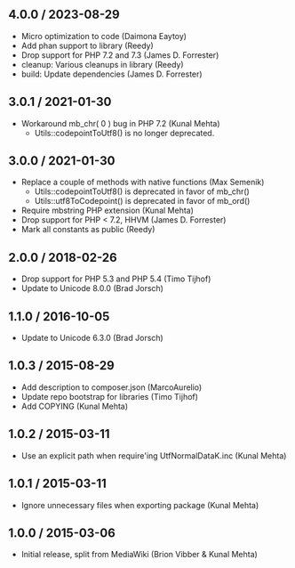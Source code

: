 ## 4.0.0 / 2023-08-29 ##
* Micro optimization to code (Daimona Eaytoy)
* Add phan support to library (Reedy)
* Drop support for PHP 7.2 and 7.3 (James D. Forrester)
* cleanup: Various cleanups in library (Reedy)
* build: Update dependencies (James D. Forrester)

## 3.0.1 / 2021-01-30 ##
* Workaround mb_chr( 0 ) bug in PHP 7.2 (Kunal Mehta)
  * Utils::codepointToUtf8() is no longer deprecated.

## 3.0.0 / 2021-01-30 ##
* Replace a couple of methods with native functions (Max Semenik)
  * Utils::codepointToUtf8() is deprecated in favor of mb_chr()
  * Utils::utf8ToCodepoint() is deprecated in favor of mb_ord()
* Require mbstring PHP extension (Kunal Mehta)
* Drop support for PHP < 7.2, HHVM (James D. Forrester)
* Mark all constants as public (Reedy)

## 2.0.0 / 2018-02-26 ##
* Drop support for PHP 5.3 and PHP 5.4 (Timo Tijhof)
* Update to Unicode 8.0.0 (Brad Jorsch)

## 1.1.0 / 2016-10-05 ##
* Update to Unicode 6.3.0 (Brad Jorsch)

## 1.0.3 / 2015-08-29 ##
* Add description to composer.json (MarcoAurelio)
* Update repo bootstrap for libraries (Timo Tijhof)
* Add COPYING (Kunal Mehta)

## 1.0.2 / 2015-03-11 ##
* Use an explicit path when require'ing UtfNormalDataK.inc (Kunal Mehta)

## 1.0.1 / 2015-03-11 ##
* Ignore unnecessary files when exporting package (Kunal Mehta)

## 1.0.0 / 2015-03-06 ##
* Initial release, split from MediaWiki (Brion Vibber & Kunal Mehta)
